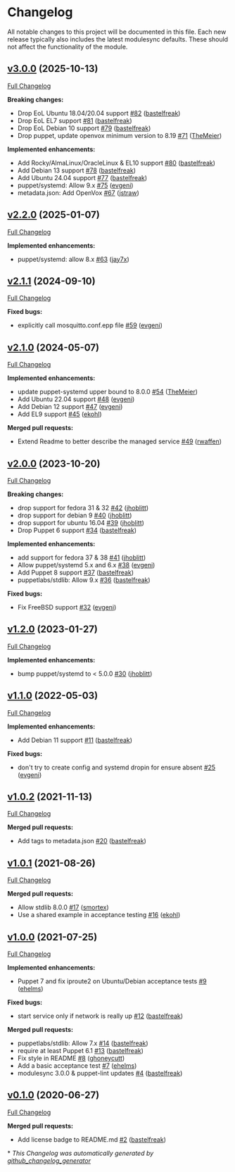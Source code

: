 # Changelog

All notable changes to this project will be documented in this file.
Each new release typically also includes the latest modulesync defaults.
These should not affect the functionality of the module.

## [v3.0.0](https://github.com/voxpupuli/puppet-mosquitto/tree/v3.0.0) (2025-10-13)

[Full Changelog](https://github.com/voxpupuli/puppet-mosquitto/compare/v2.2.0...v3.0.0)

**Breaking changes:**

- Drop EoL Ubuntu 18.04/20.04 support [\#82](https://github.com/voxpupuli/puppet-mosquitto/pull/82) ([bastelfreak](https://github.com/bastelfreak))
- Drop EoL EL7 support [\#81](https://github.com/voxpupuli/puppet-mosquitto/pull/81) ([bastelfreak](https://github.com/bastelfreak))
- Drop EoL Debian 10 support [\#79](https://github.com/voxpupuli/puppet-mosquitto/pull/79) ([bastelfreak](https://github.com/bastelfreak))
- Drop puppet, update openvox minimum version to 8.19 [\#71](https://github.com/voxpupuli/puppet-mosquitto/pull/71) ([TheMeier](https://github.com/TheMeier))

**Implemented enhancements:**

- Add Rocky/AlmaLinux/OracleLinux & EL10 support [\#80](https://github.com/voxpupuli/puppet-mosquitto/pull/80) ([bastelfreak](https://github.com/bastelfreak))
- Add Debian 13 support [\#78](https://github.com/voxpupuli/puppet-mosquitto/pull/78) ([bastelfreak](https://github.com/bastelfreak))
- Add Ubuntu 24.04 support [\#77](https://github.com/voxpupuli/puppet-mosquitto/pull/77) ([bastelfreak](https://github.com/bastelfreak))
- puppet/systemd: Allow 9.x [\#75](https://github.com/voxpupuli/puppet-mosquitto/pull/75) ([evgeni](https://github.com/evgeni))
- metadata.json: Add OpenVox [\#67](https://github.com/voxpupuli/puppet-mosquitto/pull/67) ([jstraw](https://github.com/jstraw))

## [v2.2.0](https://github.com/voxpupuli/puppet-mosquitto/tree/v2.2.0) (2025-01-07)

[Full Changelog](https://github.com/voxpupuli/puppet-mosquitto/compare/v2.1.1...v2.2.0)

**Implemented enhancements:**

- puppet/systemd: allow 8.x [\#63](https://github.com/voxpupuli/puppet-mosquitto/pull/63) ([jay7x](https://github.com/jay7x))

## [v2.1.1](https://github.com/voxpupuli/puppet-mosquitto/tree/v2.1.1) (2024-09-10)

[Full Changelog](https://github.com/voxpupuli/puppet-mosquitto/compare/v2.1.0...v2.1.1)

**Fixed bugs:**

- explicitly call mosquitto.conf.epp file [\#59](https://github.com/voxpupuli/puppet-mosquitto/pull/59) ([evgeni](https://github.com/evgeni))

## [v2.1.0](https://github.com/voxpupuli/puppet-mosquitto/tree/v2.1.0) (2024-05-07)

[Full Changelog](https://github.com/voxpupuli/puppet-mosquitto/compare/v2.0.0...v2.1.0)

**Implemented enhancements:**

- update puppet-systemd upper bound to 8.0.0 [\#54](https://github.com/voxpupuli/puppet-mosquitto/pull/54) ([TheMeier](https://github.com/TheMeier))
- Add Ubuntu 22.04 support [\#48](https://github.com/voxpupuli/puppet-mosquitto/pull/48) ([evgeni](https://github.com/evgeni))
- Add Debian 12 support [\#47](https://github.com/voxpupuli/puppet-mosquitto/pull/47) ([evgeni](https://github.com/evgeni))
- Add EL9 support [\#45](https://github.com/voxpupuli/puppet-mosquitto/pull/45) ([ekohl](https://github.com/ekohl))

**Merged pull requests:**

- Extend Readme to better describe the managed service [\#49](https://github.com/voxpupuli/puppet-mosquitto/pull/49) ([rwaffen](https://github.com/rwaffen))

## [v2.0.0](https://github.com/voxpupuli/puppet-mosquitto/tree/v2.0.0) (2023-10-20)

[Full Changelog](https://github.com/voxpupuli/puppet-mosquitto/compare/v1.2.0...v2.0.0)

**Breaking changes:**

- drop support for fedora 31 & 32 [\#42](https://github.com/voxpupuli/puppet-mosquitto/pull/42) ([jhoblitt](https://github.com/jhoblitt))
- drop support for debian 9 [\#40](https://github.com/voxpupuli/puppet-mosquitto/pull/40) ([jhoblitt](https://github.com/jhoblitt))
- drop support for ubuntu 16.04 [\#39](https://github.com/voxpupuli/puppet-mosquitto/pull/39) ([jhoblitt](https://github.com/jhoblitt))
- Drop Puppet 6 support [\#34](https://github.com/voxpupuli/puppet-mosquitto/pull/34) ([bastelfreak](https://github.com/bastelfreak))

**Implemented enhancements:**

- add support for fedora 37 & 38 [\#41](https://github.com/voxpupuli/puppet-mosquitto/pull/41) ([jhoblitt](https://github.com/jhoblitt))
- Allow puppet/systemd 5.x and 6.x [\#38](https://github.com/voxpupuli/puppet-mosquitto/pull/38) ([evgeni](https://github.com/evgeni))
- Add Puppet 8 support [\#37](https://github.com/voxpupuli/puppet-mosquitto/pull/37) ([bastelfreak](https://github.com/bastelfreak))
- puppetlabs/stdlib: Allow 9.x [\#36](https://github.com/voxpupuli/puppet-mosquitto/pull/36) ([bastelfreak](https://github.com/bastelfreak))

**Fixed bugs:**

- Fix FreeBSD support [\#32](https://github.com/voxpupuli/puppet-mosquitto/pull/32) ([evgeni](https://github.com/evgeni))

## [v1.2.0](https://github.com/voxpupuli/puppet-mosquitto/tree/v1.2.0) (2023-01-27)

[Full Changelog](https://github.com/voxpupuli/puppet-mosquitto/compare/v1.1.0...v1.2.0)

**Implemented enhancements:**

- bump puppet/systemd to \< 5.0.0 [\#30](https://github.com/voxpupuli/puppet-mosquitto/pull/30) ([jhoblitt](https://github.com/jhoblitt))

## [v1.1.0](https://github.com/voxpupuli/puppet-mosquitto/tree/v1.1.0) (2022-05-03)

[Full Changelog](https://github.com/voxpupuli/puppet-mosquitto/compare/v1.0.2...v1.1.0)

**Implemented enhancements:**

- Add Debian 11 support [\#11](https://github.com/voxpupuli/puppet-mosquitto/pull/11) ([bastelfreak](https://github.com/bastelfreak))

**Fixed bugs:**

- don't try to create config and systemd dropin for ensure absent [\#25](https://github.com/voxpupuli/puppet-mosquitto/pull/25) ([evgeni](https://github.com/evgeni))

## [v1.0.2](https://github.com/voxpupuli/puppet-mosquitto/tree/v1.0.2) (2021-11-13)

[Full Changelog](https://github.com/voxpupuli/puppet-mosquitto/compare/v1.0.1...v1.0.2)

**Merged pull requests:**

- Add tags to metadata.json [\#20](https://github.com/voxpupuli/puppet-mosquitto/pull/20) ([bastelfreak](https://github.com/bastelfreak))

## [v1.0.1](https://github.com/voxpupuli/puppet-mosquitto/tree/v1.0.1) (2021-08-26)

[Full Changelog](https://github.com/voxpupuli/puppet-mosquitto/compare/v1.0.0...v1.0.1)

**Merged pull requests:**

- Allow stdlib 8.0.0 [\#17](https://github.com/voxpupuli/puppet-mosquitto/pull/17) ([smortex](https://github.com/smortex))
- Use a shared example in acceptance testing [\#16](https://github.com/voxpupuli/puppet-mosquitto/pull/16) ([ekohl](https://github.com/ekohl))

## [v1.0.0](https://github.com/voxpupuli/puppet-mosquitto/tree/v1.0.0) (2021-07-25)

[Full Changelog](https://github.com/voxpupuli/puppet-mosquitto/compare/v0.1.0...v1.0.0)

**Implemented enhancements:**

- Puppet 7 and fix iproute2 on Ubuntu/Debian acceptance tests [\#9](https://github.com/voxpupuli/puppet-mosquitto/pull/9) ([ehelms](https://github.com/ehelms))

**Fixed bugs:**

- start service only if network is really up [\#12](https://github.com/voxpupuli/puppet-mosquitto/pull/12) ([bastelfreak](https://github.com/bastelfreak))

**Merged pull requests:**

- puppetlabs/stdlib: Allow 7.x [\#14](https://github.com/voxpupuli/puppet-mosquitto/pull/14) ([bastelfreak](https://github.com/bastelfreak))
- require at least Puppet 6.1 [\#13](https://github.com/voxpupuli/puppet-mosquitto/pull/13) ([bastelfreak](https://github.com/bastelfreak))
- Fix style in README [\#8](https://github.com/voxpupuli/puppet-mosquitto/pull/8) ([ghoneycutt](https://github.com/ghoneycutt))
- Add a basic acceptance test [\#7](https://github.com/voxpupuli/puppet-mosquitto/pull/7) ([ehelms](https://github.com/ehelms))
- modulesync 3.0.0 & puppet-lint updates [\#4](https://github.com/voxpupuli/puppet-mosquitto/pull/4) ([bastelfreak](https://github.com/bastelfreak))

## [v0.1.0](https://github.com/voxpupuli/puppet-mosquitto/tree/v0.1.0) (2020-06-27)

[Full Changelog](https://github.com/voxpupuli/puppet-mosquitto/compare/c3e3912ab92ff3ee3de9bf9960ab021bac107b96...v0.1.0)

**Merged pull requests:**

- Add license badge to README.md [\#2](https://github.com/voxpupuli/puppet-mosquitto/pull/2) ([bastelfreak](https://github.com/bastelfreak))



\* *This Changelog was automatically generated by [github_changelog_generator](https://github.com/github-changelog-generator/github-changelog-generator)*
